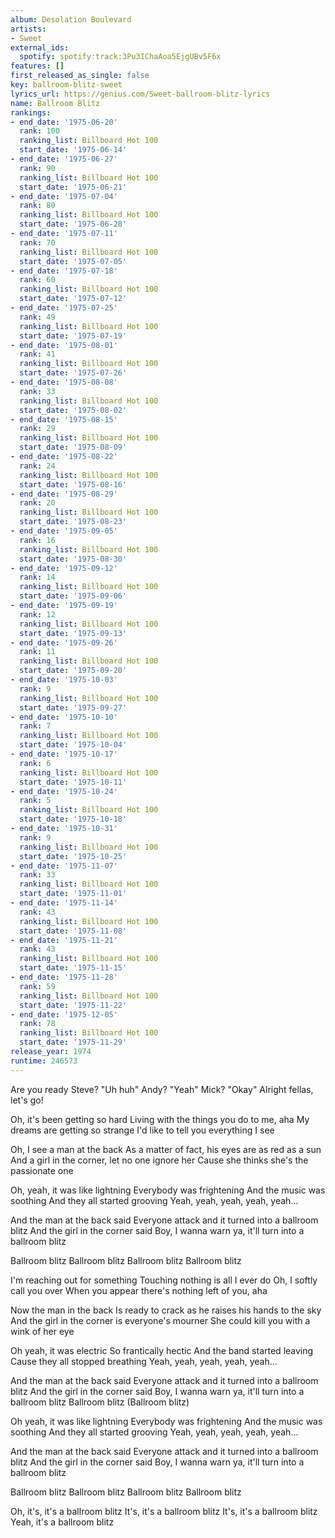 ```yaml
---
album: Desolation Boulevard
artists:
- Sweet
external_ids:
  spotify: spotify:track:3Pu3IChaAoa5EjgUBv5F6x
features: []
first_released_as_single: false
key: ballroom-blitz-sweet
lyrics_url: https://genius.com/Sweet-ballroom-blitz-lyrics
name: Ballroom Blitz
rankings:
- end_date: '1975-06-20'
  rank: 100
  ranking_list: Billboard Hot 100
  start_date: '1975-06-14'
- end_date: '1975-06-27'
  rank: 90
  ranking_list: Billboard Hot 100
  start_date: '1975-06-21'
- end_date: '1975-07-04'
  rank: 80
  ranking_list: Billboard Hot 100
  start_date: '1975-06-28'
- end_date: '1975-07-11'
  rank: 70
  ranking_list: Billboard Hot 100
  start_date: '1975-07-05'
- end_date: '1975-07-18'
  rank: 60
  ranking_list: Billboard Hot 100
  start_date: '1975-07-12'
- end_date: '1975-07-25'
  rank: 49
  ranking_list: Billboard Hot 100
  start_date: '1975-07-19'
- end_date: '1975-08-01'
  rank: 41
  ranking_list: Billboard Hot 100
  start_date: '1975-07-26'
- end_date: '1975-08-08'
  rank: 33
  ranking_list: Billboard Hot 100
  start_date: '1975-08-02'
- end_date: '1975-08-15'
  rank: 29
  ranking_list: Billboard Hot 100
  start_date: '1975-08-09'
- end_date: '1975-08-22'
  rank: 24
  ranking_list: Billboard Hot 100
  start_date: '1975-08-16'
- end_date: '1975-08-29'
  rank: 20
  ranking_list: Billboard Hot 100
  start_date: '1975-08-23'
- end_date: '1975-09-05'
  rank: 16
  ranking_list: Billboard Hot 100
  start_date: '1975-08-30'
- end_date: '1975-09-12'
  rank: 14
  ranking_list: Billboard Hot 100
  start_date: '1975-09-06'
- end_date: '1975-09-19'
  rank: 12
  ranking_list: Billboard Hot 100
  start_date: '1975-09-13'
- end_date: '1975-09-26'
  rank: 11
  ranking_list: Billboard Hot 100
  start_date: '1975-09-20'
- end_date: '1975-10-03'
  rank: 9
  ranking_list: Billboard Hot 100
  start_date: '1975-09-27'
- end_date: '1975-10-10'
  rank: 7
  ranking_list: Billboard Hot 100
  start_date: '1975-10-04'
- end_date: '1975-10-17'
  rank: 6
  ranking_list: Billboard Hot 100
  start_date: '1975-10-11'
- end_date: '1975-10-24'
  rank: 5
  ranking_list: Billboard Hot 100
  start_date: '1975-10-18'
- end_date: '1975-10-31'
  rank: 9
  ranking_list: Billboard Hot 100
  start_date: '1975-10-25'
- end_date: '1975-11-07'
  rank: 33
  ranking_list: Billboard Hot 100
  start_date: '1975-11-01'
- end_date: '1975-11-14'
  rank: 43
  ranking_list: Billboard Hot 100
  start_date: '1975-11-08'
- end_date: '1975-11-21'
  rank: 43
  ranking_list: Billboard Hot 100
  start_date: '1975-11-15'
- end_date: '1975-11-28'
  rank: 59
  ranking_list: Billboard Hot 100
  start_date: '1975-11-22'
- end_date: '1975-12-05'
  rank: 78
  ranking_list: Billboard Hot 100
  start_date: '1975-11-29'
release_year: 1974
runtime: 246573
---
```

Are you ready Steve?
"Uh huh"
Andy?
"Yeah"
Mick?
"Okay"
Alright fellas, let's go!


Oh, it's been getting so hard
Living with the things you do to me, aha
My dreams are getting so strange
I'd like to tell you everything I see


Oh, I see a man at the back
As a matter of fact, his eyes are as red as a sun
And a girl in the corner, let no one ignore her
Cause she thinks she's the passionate one


Oh, yeah, it was like lightning
Everybody was frightening
And the music was soothing
And they all started grooving
Yeah, yeah, yeah, yeah, yeah...


And the man at the back said
Everyone attack and it turned into a ballroom blitz
And the girl in the corner said
Boy, I wanna warn ya, it'll turn into a ballroom blitz

Ballroom blitz
Ballroom blitz
Ballroom blitz
Ballroom blitz


I'm reaching out for something
Touching nothing is all I ever do
Oh, I softly call you over
When you appear there's nothing left of you, aha


Now the man in the back
Is ready to crack as he raises his hands to the sky
And the girl in the corner is everyone's mourner
She could kill you with a wink of her eye


Oh yeah, it was electric
So frantically hectic
And the band started leaving
Cause they all stopped breathing
Yeah, yeah, yeah, yeah, yeah...


And the man at the back said
Everyone attack and it turned into a ballroom blitz
And the girl in the corner said
Boy, I wanna warn ya, it'll turn into a ballroom blitz
Ballroom blitz
(Ballroom blitz)


Oh yeah, it was like lightning
Everybody was frightening
And the music was soothing
And they all started grooving
Yeah, yeah, yeah, yeah, yeah...


And the man at the back said
Everyone attack and it turned into a ballroom blitz
And the girl in the corner said
Boy, I wanna warn ya, it'll turn into a ballroom blitz

Ballroom blitz
Ballroom blitz
Ballroom blitz
Ballroom blitz


Oh, it's, it's a ballroom blitz
It's, it's a ballroom blitz
It's, it's a ballroom blitz
Yeah, it's a ballroom blitz
